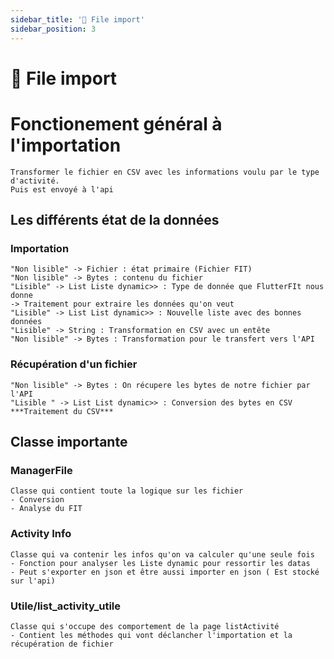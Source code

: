 ```yaml
---
sidebar_title: '📁 File import'
sidebar_position: 3
---
```


# 📁 File import

# Fonctionement général à l'importation

    Transformer le fichier en CSV avec les informations voulu par le type d'activité.
    Puis est envoyé à l'api 

## Les différents état de la données 

### Importation 

    "Non lisible" -> Fichier : état primaire (Fichier FIT)
    "Non lisible" -> Bytes : contenu du fichier
    "Lisible" -> List Liste dynamic>> : Type de donnée que FlutterFIt nous donne 
    -> Traitement pour extraire les données qu'on veut 
    "Lisible" -> List List dynamic>> : Nouvelle liste avec des bonnes données 
    "Lisible" -> String : Transformation en CSV avec un entête 
    "Non lisible" -> Bytes : Transformation pour le transfert vers l'API


### Récupération d'un fichier 

    "Non lisible" -> Bytes : On récupere les bytes de notre fichier par l'API 
    "Lisible " -> List List dynamic>> : Conversion des bytes en CSV 
    ***Traitement du CSV***

## Classe importante 

### ManagerFile 

    Classe qui contient toute la logique sur les fichier
    - Conversion 
    - Analyse du FIT 

### Activity Info 

    Classe qui va contenir les infos qu'on va calculer qu'une seule fois 
    - Fonction pour analyser les Liste dynamic pour ressortir les datas
    - Peut s'exporter en json et être aussi importer en json ( Est stocké sur l'api)

### Utile/list_activity_utile 

    Classe qui s'occupe des comportement de la page listActivité 
    - Contient les méthodes qui vont déclancher l'importation et la récupération de fichier 